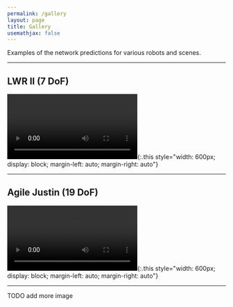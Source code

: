 ```yaml
---
permalink: /gallery
layout: page
title: Gallery
usemathjax: false
---
```


Examples of the network predictions for various robots and scenes.

---
## LWR II (7 DoF)
![example twin-head JustinArm07](../assets/imgs/methods/example-twin-head_JustinArm07.mp4){:.this
    style="width: 600px;
    display: block;
    margin-left: auto;
    margin-right: auto"}

---

## Agile Justin (19 DoF)
![example twin-head Justin19](../assets/imgs/methods/example-twin-head_Justin19.mp4){:.this
    style="width: 600px;
    display: block;
    margin-left: auto;
    margin-right: auto"}

---

TODO add more image